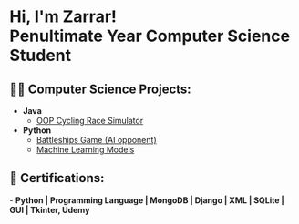 <h1>Hi, I'm Zarrar! <br/><a>Penultimate Year Computer Science Student</a>

<h2>👨‍💻 Computer Science Projects:</h2>

- <b>Java</b>
  - [OOP Cycling Race Simulator](https://github.com/joshmadakor1/Algorithms-Practice)
- <b>Python</b>
  - [Battleships Game (AI opponent)](https://github.com/joshmadakor1/Package-Delivery-Pathfinding-Algorithm)
  - [Machine Learning Models](https://github.com/joshmadakor1/Package-Delivery-Pathfinding-Algorithm)

<h2>📄 Certifications:</h2>
- <b>Python | Programming Language | MongoDB | Django | XML | SQLite | GUI | Tkinter, Udemy</b>


<!--
**joshmadakor1/joshmadakor1** is a ✨ _special_ ✨ repository because its `README.md` (this file) appears on your GitHub profile.

Here are some ideas to get you started:

- 🔭 I’m currently working on ...
- 🌱 I’m currently learning ...
- 👯 I’m looking to collaborate on ...
- 🤔 I’m looking for help with ...
- 💬 Ask me about ...
- 📫 How to reach me: ...
- 😄 Pronouns: ...
- ⚡ Fun fact: ...
-->
